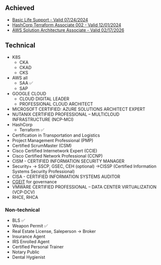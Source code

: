 ## Achieved
* [Basic Life Support - Valid 07/24/2024](https://www.redcross.org/take-a-class/digital-certificate)
* [HashCorp Terraform Associate 002 - Valid 12/01/2024](https://www.credly.com/badges/27b62ddc-f929-4cdf-a26b-b066dc85234e/linked_in?t=rm9zw9)
* [AWS Solution Architecture Associate - Valid 02/17/2026](https://www.credly.com/badges/cddd05df-e96c-4e2d-808e-82b14370c667/linked_in?t=rqa2bo)

## Technical
* K8S
  * CKA
  * CKAD
  * CKS
* AWS all
  * SAA ✅
  * SAP
* GOOGLE CLOUD
  * CLOUD DIGITAL LEADER
  * PROFESSIONAL CLOUD ARCHITECT
* MICROSOFT CERTIFIED: AZURE SOLUTIONS ARCHITECT EXPERT
* NUTANIX CERTIFIED PROFESSIONAL – MULTICLOUD INFRASTRUCTURE (NCP-MCI)
* HashCorp
  * Terraform ✅
* Certification in Transportation and Logistics
* Project Management Professional (PMP)
* Certified ScrumMaster (CSM)
* Cisco Certified Internetwork Expert (CCIE)
* Cisco Certified Network Professional (CCNP) 
* CISM - CERTIFIED INFORMATION SECURITY MANAGER
* Security+ -> SSCP, GSEC, CEH (optional) ->CISSP (Certified Information Systems Security Professional)
* CISA - CERTIFIED INFORMATION SYSTEMS AUDITOR
* [CGEIT](https://www.isaca.org/credentialing/cgeit) for governance
* VMWARE CERTIFIED PROFESSIONAL – DATA CENTER VIRTUALIZATION (VCP-DCV)
* RHCE, RHCA

### Non-technical
* BLS ✅
* Weapon Permit ✅
* Real Estate License, Saleperson -> Broker
* Insurance Agent
* IRS Enrolled Agent
* Certified Personal Trainer
* Notary Public
* Dental Hygienist
